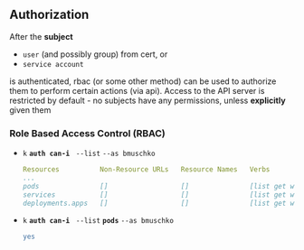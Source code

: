 ## Authorization
After the **subject** 
- `user` (and possibly group) from cert,  or
- `service account `

is authenticated, rbac (or some other method) can be used to authorize them to perform certain actions (via api).
Access to the API server is restricted by default - no subjects have any permissions, unless **explicitly** given them

### Role Based Access Control (RBAC)

- `k` **`auth can-i`** ` --list` `--as bmuschko`
    ```yaml
    Resources          Non-Resource URLs   Resource Names   Verbs
    ...
    pods               []                  []               [list get watch]
    services           []                  []               [list get watch]
    deployments.apps   []                  []               [list get watch]
    ```
- `k` **`auth can-i`** ` --list` **`pods`** `--as bmuschko`
    ```yaml
    yes
    ```


